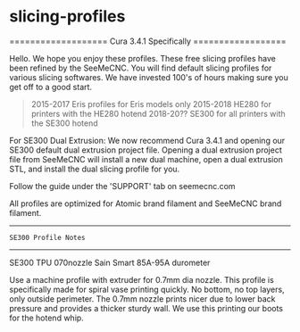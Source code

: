 # slicing-profiles

=================== Cura 3.4.1 Specifically  ==================

Hello.  We hope you enjoy these profiles.  These free slicing profiles have been refined by the SeeMeCNC.  You will find default slicing profiles for various slicing softwares.  We have invested 100's of hours making sure you get off to a good start. 


> 2015-2017 Eris profiles for Eris models only
> 2015-2018 HE280 for printers with the HE280 hotend
> 2018-20?? SE300 for all printers with the SE300 hotend


For SE300 Dual Extrusion:
We now recommend Cura 3.4.1 and opening our SE300 default dual extrusion project file.  Opening a dual extrusion project file from SeeMeCNC will install a new dual machine, open a dual extrusion STL, and install the dual slicing profile for you.

Follow the guide under the 'SUPPORT' tab on seemecnc.com

All profiles are optimized for Atomic brand filament and SeeMeCNC brand filament.



--------------------------
    SE300 Profile Notes
--------------------------

SE300 TPU 070nozzle Sain Smart 85A-95A durometer

Use a machine profile with extruder for 0.7mm dia nozzle. This profile is specifically made for spiral vase printing quickly. No bottom, no top layers, only outside perimeter. The 0.7mm nozzle prints nicer due to lower back pressure and provides a thicker sturdy wall. We use this printing our boots for the hotend whip.

